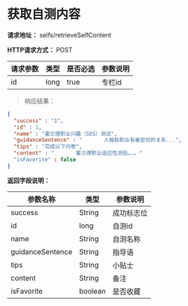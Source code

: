 # 获取自测内容

**请求地址：** selfs/retrieveSelfContent

**HTTP请求方式：** POST

| 请求参数 | 类型 | 是否必选 | 参数说明 |
| -- | -- | -- | -- |
| id | long | true | 专栏id |

>响应结果：

```json
{
  "success" : "1",
  "id" : 1,
  "name" : "霍兰德职业兴趣（SDS）测试",
  "guidanceSentence" : "       人格和职业有着密切的关系...",
  "tips" : "完成以下问卷",
  "content" : "       霍兰德职业适应性测验….。"
  "isFavorite" : false
}
```

**返回字段说明：**

| 参数名称 | 类型 | 参数说明 |
| -- | -- | -- |
| success | String | 成功标志位 |
| id | long | 自测id |
| name | String | 自测名称 |
| guidanceSentence | String | 指导语 |
| tips | String | 小贴士|
| content | String | 备注 |
| isFavorite | boolean | 是否收藏 |

